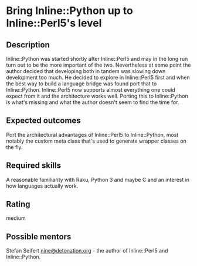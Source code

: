 Bring Inline::Python up to Inline::Perl5's level
================================================

Description
-----------

Inline::Python was started shortly after Inline::Perl5 and may in the long run turn out to be the more important of the two.
Nevertheless at some point the author decided that developing both in tandem was slowing down development too much.
He decided to explore in Inline::Perl5 first and when the best way to build a language bridge was found port that to Inline::Python.
Inline::Perl5 now supports almost everything one could expect from it and the architecture works well.
Porting this to Inline::Python is what's missing and what the author doesn't seem to find the time for.

Expected outcomes
-----------------

Port the architectural advantages of Inline::Perl5 to Inline::Python, most notably the custom meta class that's used to generate wrapper classes on the fly.

Required skills
---------------

A reasonable familiarity with Raku, Python 3 and maybe C and an interest in how languages actually work.

Rating
------
medium

Possible mentors
----------------
Stefan Seifert <nine@detonation.org> - the author of Inline::Perl5 and Inline::Python.
